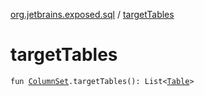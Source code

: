 [org.jetbrains.exposed.sql](index.md) / [targetTables](.)

# targetTables

`fun `[`ColumnSet`](-column-set/index.md)`.targetTables(): List<`[`Table`](-table/index.md)`>`
